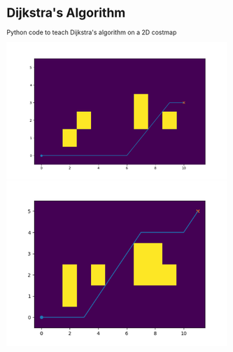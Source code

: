 # Dijkstra's Algorithm

Python code to teach Dijkstra's algorithm on a 2D costmap

![example_1](example_1.png)
![example_2](example_2.png)
